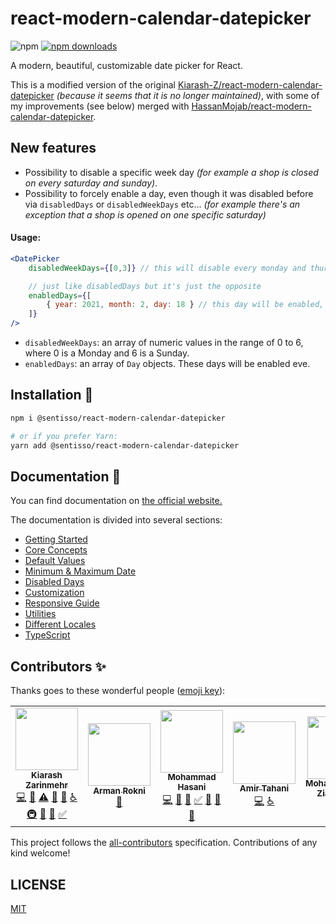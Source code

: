 # react-modern-calendar-datepicker
![npm](https://img.shields.io/npm/v/@sentisso/react-modern-calendar-datepicker)
[![npm downloads](https://img.shields.io/npm/dm/@sentisso/react-modern-calendar-datepicker.svg)](https://npmjs.com/package/@sentisso/react-modern-calendar-datepicker)

A modern, beautiful, customizable date picker for React.

This is a modified version of the original [Kiarash-Z/react-modern-calendar-datepicker](https://github.com/Kiarash-Z/react-modern-calendar-datepicker) _(because it seems that it is no longer maintained)_, with some of my improvements (see below) merged with [HassanMojab/react-modern-calendar-datepicker](https://github.com/hassanmojab/react-modern-calendar-datepicker).

## New features
- Possibility to disable a specific week day _(for example a shop is closed on every saturday and sunday)_.
- Possibility to forcely enable a day, even though it was disabled before via `disabledDays` or `disabledWeekDays` etc... _(for example there's an exception that a shop is opened on one specific saturday)_

#### Usage:
```jsx
<DatePicker
    disabledWeekDays={[0,3]} // this will disable every monday and thursday in every week

    // just like disabledDays but it's just the opposite
    enabledDays={[
        { year: 2021, month: 2, day: 18 } // this day will be enabled, even though it is disabled via disabledWeekDays (this is a thursday)
    ]}
/>
```

- `disabledWeekDays`: an array of numeric values in the range of 0 to 6, where 0 is a Monday and 6 is a Sunday.
- `enabledDays`: an array of `Day` objects. These days will be enabled eve.

## Installation 🚀
```bash
npm i @sentisso/react-modern-calendar-datepicker

# or if you prefer Yarn:
yarn add @sentisso/react-modern-calendar-datepicker
```

## Documentation 📄
You can find documentation on [the official website.](https://kiarash-z.github.io/react-modern-calendar-datepicker/)

The documentation is divided into several sections:
- [Getting Started](https://kiarash-z.github.io/react-modern-calendar-datepicker/docs/getting-started)
- [Core Concepts](https://kiarash-z.github.io/react-modern-calendar-datepicker/docs/core-concepts)
- [Default Values](https://kiarash-z.github.io/react-modern-calendar-datepicker/docs/default-values)
- [Minimum & Maximum Date](https://kiarash-z.github.io/react-modern-calendar-datepicker/docs/minimum-maximum-date)
- [Disabled Days](https://kiarash-z.github.io/react-modern-calendar-datepicker/docs/disabled-days)
- [Customization](https://kiarash-z.github.io/react-modern-calendar-datepicker/docs/customization)
- [Responsive Guide](https://kiarash-z.github.io/react-modern-calendar-datepicker/docs/responsive-guide)
- [Utilities](https://kiarash-z.github.io/react-modern-calendar-datepicker/docs/utilities)
- [Different Locales](https://kiarash-z.github.io/react-modern-calendar-datepicker/docs/different-locales)
- [TypeScript](https://kiarash-z.github.io/react-modern-calendar-datepicker/docs/typescript)

## Contributors ✨

Thanks goes to these wonderful people ([emoji key](https://allcontributors.org/docs/en/emoji-key)):

<!-- ALL-CONTRIBUTORS-LIST:START - Do not remove or modify this section -->
<!-- prettier-ignore-start -->
<!-- markdownlint-disable -->
<table>
  <tr>
    <td align="center"><a href="https://github.com/Kiarash-Z"><img src="https://avatars0.githubusercontent.com/u/20098648?v=4" width="100px;" alt=""/><br /><sub><b>Kiarash Zarinmehr</b></sub></a><br /><a href="https://github.com/Kiarash Zarinmehr/react-modern-calendar-datepicker/commits?author=Kiarash-Z" title="Code">💻</a> <a href="https://github.com/Kiarash Zarinmehr/react-modern-calendar-datepicker/commits?author=Kiarash-Z" title="Documentation">📖</a> <a href="https://github.com/Kiarash Zarinmehr/react-modern-calendar-datepicker/commits?author=Kiarash-Z" title="Tests">⚠️</a> <a href="https://github.com/Kiarash Zarinmehr/react-modern-calendar-datepicker/issues?q=author%3AKiarash-Z" title="Bug reports">🐛</a> <a href="#ideas-Kiarash-Z" title="Ideas, Planning, & Feedback">🤔</a> <a href="#a11y-Kiarash-Z" title="Accessibility">️️️️♿️</a> <a href="#infra-Kiarash-Z" title="Infrastructure (Hosting, Build-Tools, etc)">🚇</a> <a href="https://github.com/Kiarash Zarinmehr/react-modern-calendar-datepicker/pulls?q=is%3Apr+reviewed-by%3AKiarash-Z" title="Reviewed Pull Requests">👀</a> <a href="#question-Kiarash-Z" title="Answering Questions">💬</a> <a href="#tutorial-Kiarash-Z" title="Tutorials">✅</a></td>
    <td align="center"><a href="http://Dribbble.com/Armanrokni"><img src="https://avatars3.githubusercontent.com/u/43547854?v=4" width="100px;" alt=""/><br /><sub><b>Arman Rokni</b></sub></a><br /><a href="#design-armanrokni" title="Design">🎨</a></td>
    <td align="center"><a href="http://twitter.com/thebrodmann"><img src="https://avatars3.githubusercontent.com/u/20781126?v=4" width="100px;" alt=""/><br /><sub><b>Mohammad Hasani</b></sub></a><br /><a href="https://github.com/Kiarash Zarinmehr/react-modern-calendar-datepicker/commits?author=thebrodmann" title="Code">💻</a> <a href="https://github.com/Kiarash Zarinmehr/react-modern-calendar-datepicker/issues?q=author%3Athebrodmann" title="Bug reports">🐛</a> <a href="https://github.com/Kiarash Zarinmehr/react-modern-calendar-datepicker/commits?author=thebrodmann" title="Documentation">📖</a> <a href="#tutorial-thebrodmann" title="Tutorials">✅</a> <a href="#ideas-thebrodmann" title="Ideas, Planning, & Feedback">🤔</a> <a href="#question-thebrodmann" title="Answering Questions">💬</a> <a href="https://github.com/Kiarash Zarinmehr/react-modern-calendar-datepicker/pulls?q=is%3Apr+reviewed-by%3Athebrodmann" title="Reviewed Pull Requests">👀</a></td>
    <td align="center"><a href="https://github.com/AmirTahani"><img src="https://avatars3.githubusercontent.com/u/21058227?v=4" width="100px;" alt=""/><br /><sub><b>Amir Tahani</b></sub></a><br /><a href="https://github.com/Kiarash Zarinmehr/react-modern-calendar-datepicker/commits?author=AmirTahani" title="Code">💻</a> <a href="#a11y-AmirTahani" title="Accessibility">️️️️♿️</a></td>
    <td align="center"><a href="http://mzed.ir"><img src="https://avatars3.githubusercontent.com/u/53334880?v=4" width="100px;" alt=""/><br /><sub><b>Mohammadreza Ziadzadeh</b></sub></a><br /><a href="https://github.com/Kiarash Zarinmehr/react-modern-calendar-datepicker/commits?author=themzed" title="Code">💻</a> <a href="#ideas-themzed" title="Ideas, Planning, & Feedback">🤔</a></td>
  </tr>
</table>

<!-- markdownlint-enable -->
<!-- prettier-ignore-end -->
<!-- ALL-CONTRIBUTORS-LIST:END -->

This project follows the [all-contributors](https://github.com/all-contributors/all-contributors) specification. Contributions of any kind welcome!

## LICENSE

[MIT](LICENSE)
